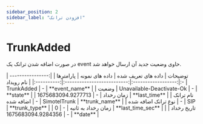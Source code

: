```yaml
---
sidebar_position: 2
sidebar_label: "افزودن ترانک"
---
```

<head>
  <title> افزودن ترانک | مستندات سیموتل</title>
</head>

# TrunkAdded
در صورت اضافه شدن ترانک یک event حاوی وضعیت جدید آن ارسال خواهد شد.

<div class="custom-table">
|      توضیحات      | داده های تعریف شده |       داده های نمونه       |  پارامترها |
|:-----------------:|:------------------:|:--------------------------:|:----------:|
|  نام رویداد | TrunkAdded | - | **event_name** |
| وضعیت | Unavailable-Deactivate-Ok |  - | **state** |
| زمان رخداد | - | 1675683094.9277713 | **last_time** |
| نام ترانک اضافه شده | - | SimotelTrunk | **trunk_name** |
| نوع ترانک اضافه شده | - | SIP | **trunk_type** |
| زمان رخداد به ثانیه | - | 0 | **last_time_sec** |
| تاریخ رخداد | - | 1675683094.9284356 | **date** |
</div>